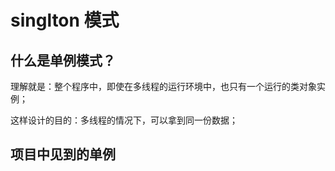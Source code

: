# singlton 模式

## 什么是单例模式？

理解就是：整个程序中，即使在多线程的运行环境中，也只有一个运行的类对象实例；

这样设计的目的：多线程的情况下，可以拿到同一份数据；


## 项目中见到的单例

